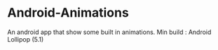 # Android-Animations
An android app that show some built in animations. Min build : Android Lollipop (5.1)

